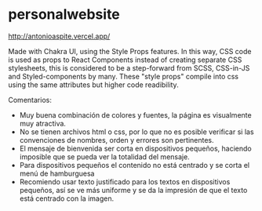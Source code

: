 # personalwebsite

http://antonioaspite.vercel.app/

Made with Chakra UI, using the Style Props features. In this way, CSS code is used as props to React Components instead of creating separate CSS stylesheets, this is considered to be a step-forward from SCSS, CSS-in-JS and Styled-components by many. These "style props" compile into css using the same attributes but higher code readibility.

Comentarios:
- Muy buena combinación de colores y fuentes, la página es visualmente muy atractiva.
- No se tienen archivos html o css, por lo que no es posible verificar si las convenciones de nombres, orden y errores son pertinentes.
- El mensaje de bienvenida ser corta en dispositivos pequeños, haciendo imposible que se pueda ver la totalidad del mensaje.
- Para dispositivos pequeños el contenido no está centrado y se corta el menú de hamburguesa
- Recomiendo usar texto justificado para los textos en dispositivos pequeños, así se ve más uniforme y se da la impresión de que el texto está centrado con la imagen. 
